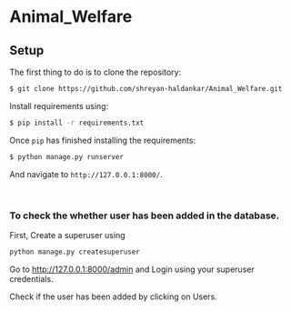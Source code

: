 # Animal_Welfare

## Setup

The first thing to do is to clone the repository:

```sh
$ git clone https://github.com/shreyan-haldankar/Animal_Welfare.git
```

Install requirements using:

```sh
$ pip install -r requirements.txt
```

Once `pip` has finished installing the requirements:
```sh      
$ python manage.py runserver
```
And navigate to `http://127.0.0.1:8000/`.


<br>
<h3> To check the whether user has been added in the database. </h3>

First, Create a superuser using 
```sh
python manage.py createsuperuser
```

Go to http://127.0.0.1:8000/admin
and Login using your superuser credentials.

Check if the user has been added by clicking on Users.
